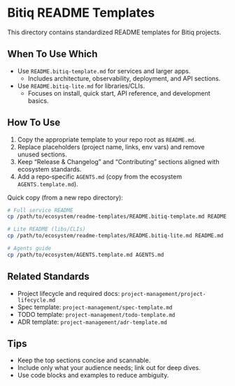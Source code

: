 # Bitiq README Templates

This directory contains standardized README templates for Bitiq projects.

## When To Use Which

- Use `README.bitiq-template.md` for services and larger apps.
  - Includes architecture, observability, deployment, and API sections.
- Use `README.bitiq-lite.md` for libraries/CLIs.
  - Focuses on install, quick start, API reference, and development basics.

## How To Use

1. Copy the appropriate template to your repo root as `README.md`.
2. Replace placeholders (project name, links, env vars) and remove unused sections.
3. Keep “Release & Changelog” and “Contributing” sections aligned with ecosystem standards.
4. Add a repo‑specific `AGENTS.md` (copy from the ecosystem `AGENTS.template.md`).

Quick copy (from a new repo directory):

```bash
# Full service README
cp /path/to/ecosystem/readme-templates/README.bitiq-template.md README.md

# Lite README (libs/CLIs)
cp /path/to/ecosystem/readme-templates/README.bitiq-lite.md README.md

# Agents guide
cp /path/to/ecosystem/AGENTS.template.md AGENTS.md
```

## Related Standards

- Project lifecycle and required docs: `project-management/project-lifecycle.md`
- Spec template: `project-management/spec-template.md`
- TODO template: `project-management/todo-template.md`
- ADR template: `project-management/adr-template.md`

## Tips

- Keep the top sections concise and scannable.
- Include only what your audience needs; link out for deep dives.
- Use code blocks and examples to reduce ambiguity.

